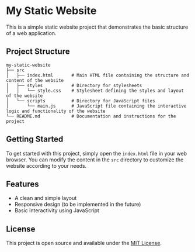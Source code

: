 # My Static Website

This is a simple static website project that demonstrates the basic structure of a web application. 

## Project Structure

```
my-static-website
├── src
│   ├── index.html       # Main HTML file containing the structure and content of the website
│   ├── styles           # Directory for stylesheets
│   │   └── style.css    # Stylesheet defining the styles and layout of the website
│   └── scripts          # Directory for JavaScript files
│       └── main.js      # JavaScript file containing the interactive logic and functionality of the website
└── README.md            # Documentation and instructions for the project
```

## Getting Started

To get started with this project, simply open the `index.html` file in your web browser. You can modify the content in the `src` directory to customize the website according to your needs.

## Features

- A clean and simple layout
- Responsive design (to be implemented in the future)
- Basic interactivity using JavaScript

## License

This project is open source and available under the [MIT License](LICENSE).